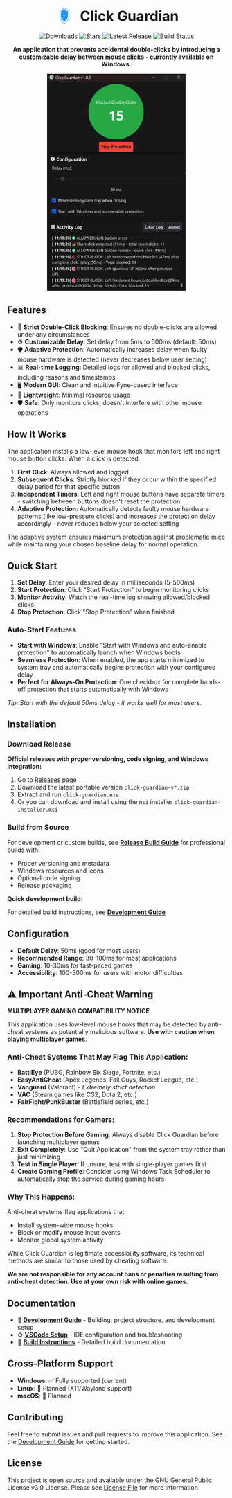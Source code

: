 <p align="center">
  <img src="assets/icon-modern-shield.svg" alt="Click Guardian Logo" width="48" height="48" style="vertical-align: middle; margin-right: 8px;">
  <strong style="font-size: 32px; vertical-align: middle;">Click Guardian</strong>
</p>

<p align="center">
  <a href="https://github.com/AHS12/click-guardian/releases">
    <img src="https://img.shields.io/github/downloads/AHS12/click-guardian/total" alt="Downloads">
  </a>
  <a href="https://github.com/AHS12/click-guardian/stargazers">
    <img src="https://img.shields.io/github/stars/AHS12/click-guardian" alt="Stars">
  </a>
  <a href="https://github.com/AHS12/click-guardian/releases">
    <img src="https://img.shields.io/github/v/release/AHS12/click-guardian" alt="Latest Release">
  </a>
  <a href="https://github.com/AHS12/click-guardian/actions/workflows/windows_build.yml">
    <img src="https://github.com/AHS12/click-guardian/actions/workflows/windows_build.yml/badge.svg" alt="Build Status">
  </a>
</p>


<p align="center">
  <strong>An application that prevents accidental double-clicks by introducing a customizable delay between mouse clicks - currently available on Windows.</strong>
</p>

<p align="center">
  <img src="image1.png" alt="Click Guardian Screenshot" width="320">
</p>

## Features

- 🎯 **Strict Double-Click Blocking**: Ensures no double-clicks are allowed under any circumstances
- ⚙️ **Customizable Delay**: Set delay from 5ms to 500ms (default: 50ms)
- 🛡️ **Adaptive Protection**: Automatically increases delay when faulty mouse hardware is detected (never decreases below user setting)
- 📊 **Real-time Logging**: Detailed logs for allowed and blocked clicks, including reasons and timestamps
- 🖥️ **Modern GUI**: Clean and intuitive Fyne-based interface
- 🚀 **Lightweight**: Minimal resource usage
- 🛡️ **Safe**: Only monitors clicks, doesn't interfere with other mouse operations

## How It Works

The application installs a low-level mouse hook that monitors left and right mouse button clicks. When a click is detected:

1. **First Click**: Always allowed and logged
2. **Subsequent Clicks**: Strictly blocked if they occur within the specified delay period for that specific button
3. **Independent Timers**: Left and right mouse buttons have separate timers - switching between buttons doesn't reset the protection
4. **Adaptive Protection**: Automatically detects faulty mouse hardware patterns (like low-pressure clicks) and increases the protection delay accordingly - never reduces below your selected setting

The adaptive system ensures maximum protection against problematic mice while maintaining your chosen baseline delay for normal operation.

## Quick Start

1. **Set Delay**: Enter your desired delay in milliseconds (5-500ms)
2. **Start Protection**: Click "Start Protection" to begin monitoring clicks
3. **Monitor Activity**: Watch the real-time log showing allowed/blocked clicks
4. **Stop Protection**: Click "Stop Protection" when finished

### Auto-Start Features

- **Start with Windows**: Enable "Start with Windows and auto-enable protection" to automatically launch when Windows boots
- **Seamless Protection**: When enabled, the app starts minimized to system tray and automatically begins protection with your configured delay
- **Perfect for Always-On Protection**: One checkbox for complete hands-off protection that starts automatically with Windows

_Tip: Start with the default 50ms delay - it works well for most users._

## Installation

### Download Release

**Official releases with proper versioning, code signing, and Windows integration:**

1. Go to [Releases](../../releases) page
2. Download the latest portable version `click-guardian-v*.zip`
3. Extract and run `click-guardian.exe`
4. Or you can download and install using the `msi` installer `click-guardian-installer.msi`


### Build from Source

For development or custom builds, see [**Release Build Guide**](docs/RELEASE_BUILD.md) for professional builds with:

- Proper versioning and metadata
- Windows resources and icons
- Optional code signing
- Release packaging

**Quick development build:**

For detailed build instructions, see [**Development Guide**](docs/DEVELOPMENT.md)

## Configuration

- **Default Delay**: 50ms (good for most users)
- **Recommended Range**: 30-100ms for most applications
- **Gaming**: 10-30ms for fast-paced games
- **Accessibility**: 100-500ms for users with motor difficulties

## ⚠️ Important Anti-Cheat Warning

**MULTIPLAYER GAMING COMPATIBILITY NOTICE**

This application uses low-level mouse hooks that may be detected by anti-cheat systems as potentially malicious software. **Use with caution when playing multiplayer games**.

### Anti-Cheat Systems That May Flag This Application:

- **BattlEye** (PUBG, Rainbow Six Siege, Fortnite, etc.)
- **EasyAntiCheat** (Apex Legends, Fall Guys, Rocket League, etc.)
- **Vanguard** (Valorant) - _Extremely strict detection_
- **VAC** (Steam games like CS2, Dota 2, etc.)
- **FairFight/PunkBuster** (Battlefield series, etc.)

### Recommendations for Gamers:

1. **Stop Protection Before Gaming**: Always disable Click Guardian before launching multiplayer games
2. **Exit Completely**: Use "Quit Application" from the system tray rather than just minimizing
3. **Test in Single Player**: If unsure, test with single-player games first
4. **Create Gaming Profile**: Consider using Windows Task Scheduler to automatically stop the service during gaming hours

### Why This Happens:

Anti-cheat systems flag applications that:

- Install system-wide mouse hooks
- Block or modify mouse input events
- Monitor global system activity

While Click Guardian is legitimate accessibility software, its technical methods are similar to those used by cheating software.

**We are not responsible for any account bans or penalties resulting from anti-cheat detection. Use at your own risk with online games.**

## Documentation

- 📖 [**Development Guide**](docs/DEVELOPMENT.md) - Building, project structure, and development setup
- ⚙️ [**VSCode Setup**](docs/VSCODE_SETUP.md) - IDE configuration and troubleshooting
- 🔧 [**Build Instructions**](docs/BUILD.md) - Detailed build documentation

## Cross-Platform Support

- **Windows**: ✅ Fully supported (current)
- **Linux**: 🚧 Planned (X11/Wayland support)
- **macOS**: 🚧 Planned

## Contributing

Feel free to submit issues and pull requests to improve this application. See the [Development Guide](docs/DEVELOPMENT.md) for getting started.

## License

This project is open source and available under the GNU General Public License v3.0 License. Please see [License File](LICENSE.txt) for more information.
